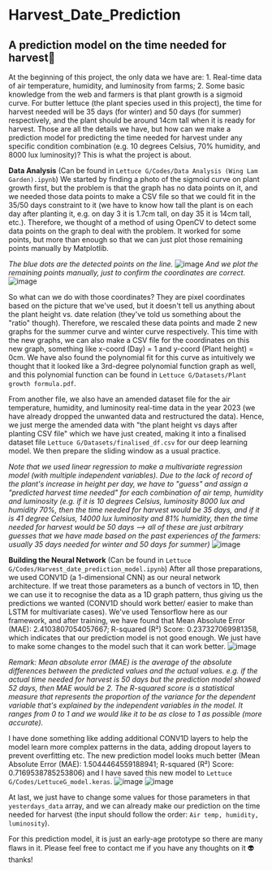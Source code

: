 # Harvest_Date_Prediction
## A prediction model on the time needed for harvest🥬
At the beginning of this project, the only data we have are: 1. Real-time data of air temperature, humidity, and luminosity from farms; 2. Some basic knowledge from the web and farmers is that plant growth is a sigmoid curve. For butter lettuce (the plant species used in this project), the time for harvest needed will be 35 days (for winter) and 50 days (for summer) respectively, and the plant should be around 14cm tall when it is ready for harvest. Those are all the details we have, but how can we make a prediction model for predicting the time needed for harvest under any specific condition combination (e.g. 10 degrees Celsius, 70% humidity, and 8000 lux luminosity)? This is what the project is about.

**Data Analysis** (Can be found in `Lettuce G/Codes/Data Analysis (Wing Lam Garden).ipynb`)
We started by finding a photo of the sigmoid curve on plant growth first, but the problem is that the graph has no data points on it, and we needed those data points to make a CSV file so that we could fit in the 35/50 days constraint to it (we have to know how tall the plant is on each day after planting it, e.g. on day 3 it is 1.7cm tall, on day 35 it is 14cm tall, etc.). Therefore, we thought of a method of using OpenCV to detect some data points on the graph to deal with the problem. It worked for some points, but more than enough so that we can just plot those remaining points manually by Matplotlib.

*The blue dots are the detected points on the line.*
![image](https://github.com/user-attachments/assets/5e42b2f2-fb49-4ef3-864f-bc25e292d1de)
*And we plot the remaining points manually, just to confirm the coordinates are correct.*
![image](https://github.com/user-attachments/assets/0ac6b226-809a-4a70-86b4-6d002785b9fa)

So what can we do with those coordinates? They are pixel coordinates based on the picture that we've used, but it doesn't tell us anything about the plant height vs. date relation (they've told us something about the "ratio" though). Therefore, we rescaled these data points and made 2 new graphs for the summer curve and winter curve respectively. This time with the new graphs, we can also make a CSV file for the coordinates on this new graph, something like x-coord (Day) = 1 and y-coord (Plant height) = 0cm. We have also found the polynomial fit for this curve as intuitively we thought that it looked like a 3rd-degree polynomial function graph as well, and this polynomial function can be found in `Lettuce G/Datasets/Plant growth formula.pdf`.

From another file, we also have an amended dataset file for the air temperature, humidity, and luminosity real-time data in the year 2023 (we have already dropped the unwanted data and restructured the data). Hence, we just merge the amended data with "the plant height vs days after planting CSV file" which we have just created, making it into a finalised dataset file `Lettuce G/Datasets/finalised_df.csv` for our deep learning model. We then prepare the sliding window as a usual practice. 

*Note that we used linear regression to make a multivariate regression model (with multiple independent variables). Due to the lack of record of the plant's increase in height per day, we have to "guess" and assign a "predicted harvest time needed" for each combination of air temp, humidity and luminosity (e.g. if it is 10 degrees Celsius, luminosity 8000 lux and humidity 70%, then the time needed for harvest would be 35 days, and if it is 41 degree Celsius, 14000 lux luminosity and 81% humidity, then the time needed for harvest would be 50 days --> all of these are just arbitrary guesses that we have made based on the past experiences of the farmers: usually 35 days needed for winter and 50 days for summer)*
![image](https://github.com/user-attachments/assets/2ae70e99-c258-4668-8753-370cbbacf302)

**Building the Neural Network** (Can be found in `Lettuce G/Codes/Harvest_date_prediction_model.ipynb`)
After all those preparations, we used CONV1D (a 1-dimensional CNN) as our neural network architecture. If we treat those parameters as a bunch of vectors in 1D, then we can use it to recognise the data as a 1D graph pattern, thus giving us the predictions we wanted (CONV1D should work better/ easier to make than LSTM for multivariate cases). We've used Tensorflow here as our framework, and after training, we have found that Mean Absolute Error (MAE): 2.4103807054057667; R-squared (R²) Score: 0.237327069981358, which indicates that our prediction model is not good enough. We just have to make some changes to the model such that it can work better. 
![image](https://github.com/user-attachments/assets/b6f78b89-e9b0-43b4-b2e9-6f9aa0b983c6)

*Remark: Mean absolute error (MAE) is the average of the absolute differences between the predicted values and the actual values. e.g. if the actual time needed for harvest is 50 days but the prediction model showed 52 days, then MAE would be 2. The R-squared score is a statistical measure that represents the proportion of the variance for the dependent variable that's explained by the independent variables in the model. It ranges from 0 to 1 and we would like it to be as close to 1 as possible (more accurate).*

I have done something like adding additional CONV1D layers to help the model learn more complex patterns in the data, adding dropout layers to prevent overfitting etc. The new prediction model looks much better (Mean Absolute Error (MAE): 1.5044464559188941; R-squared (R²) Score: 0.7169538785253806) and I have saved this new model to `Lettuce G/Codes/LettuceG_model.keras`. 
![image](https://github.com/user-attachments/assets/1938ad96-4718-4e68-a8ac-9a830e96b38f)
![image](https://github.com/user-attachments/assets/1fac6c69-509d-4f8a-8d8e-08aaf7f0c89f)

At last, we just have to change some values for those parameters in that `yesterdays_data` array, and we can already make our prediction on the time needed for harvest (the input should follow the order: `Air temp, humidity, luminosity`). 

For this prediction model, it is just an early-age prototype so there are many flaws in it. Please feel free to contact me if you have any thoughts on it 👽 thanks!
































